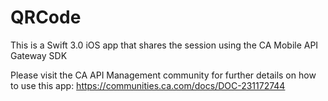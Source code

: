 # QRCode
This is a Swift 3.0 iOS app that shares the session using the CA Mobile API Gateway SDK

Please visit the CA API Management community for further details on how to use this app: https://communities.ca.com/docs/DOC-231172744
